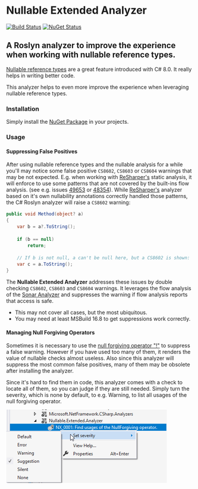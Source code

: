 # Nullable Extended Analyzer 
[![Build Status](https://dev.azure.com/tom-englert/Open%20Source/_apis/build/status/Nullable.Extended.Analyzer?branchName=master)](https://dev.azure.com/tom-englert/Open%20Source/_build/latest?definitionId=39&branchName=master)
[![NuGet Status](https://img.shields.io/nuget/v/Nullable.Extended.Analyzer.svg)](https://www.nuget.org/packages/Nullable.Extended.Analyzer/)

## A Roslyn analyzer to improve the experience when working with nullable reference types.

[Nullable reference types](https://docs.microsoft.com/en-us/dotnet/csharp/nullable-references) 
are a great feature introduced with C# 8.0. It really helps in writing better code.

This analyzer helps to even more improve the experience when leveraging nullable reference types.

### Installation

Simply install the [NuGet Package](https://www.nuget.org/packages/Nullable.Extended.Analyzer/) in your projects.

### Usage

#### Suppressing False Positives

After using nullable reference types and the nullable analysis for a while you'll may notice some false positive `CS8602`, `CS8603` or `CS8604` warnings that may be not expected.
E.g. when working with [ReSharper's](https://www.jetbrains.com/resharper/) static analysis, it will enforce to use some 
patterns that are not covered by the built-ins flow analysis. (see e.g. issues [49653](https://github.com/dotnet/roslyn/issues/49653) 
or [48354](https://github.com/dotnet/roslyn/issues/48354)). While [ReSharper's](https://www.jetbrains.com/resharper/) analyzer based on 
it's own nullability annotations correctly handled those patterns, the C# Roslyn analyzer will raise a `CS8602` warning:

```c#
public void Method(object? a) 
{
    var b = a?.ToString();

    if (b == null)
        return;

    // If b is not null, a can't be null here, but a CS8602 is shown:
    var c = a.ToString();
}
``` 

The **Nullable Extended Analyzer** addresses these issues by double checking `CS8602`, `CS8603` and `CS8604` warnings.
It leverages the flow analysis of the [Sonar Analyzer](https://github.com/SonarSource/sonar-dotnet) and suppresses the 
warning if flow analysis reports that access is safe.

- This may not cover all cases, but the most ubiquitous.
- You may need at least MSBuild 16.8 to get suppressions work correctly.

#### Managing Null Forgiving Operators

Sometimes it is necessary to use the [null forgiving operator "!"](https://docs.microsoft.com/en-us/dotnet/csharp/language-reference/operators/null-forgiving) to suppress a false warning.
However if you have used too many of them, it renders the value of nullable checks almost useless.
Also since this analyzer will suppress the most common false positives, many of them may be obsolete after installing the analyzer.

Since it's hard to find them in code, this analyzer comes with a check to locate all of them, so you can judge if they are still needed.
Simply turn the severity, which is none by default, to e.g. Warning, to list all usages of the null forgiving operator.

![image](assets/NX_0001.png)